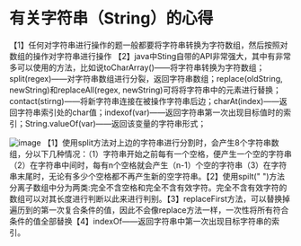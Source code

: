 # 有关字符串（String）的心得
【1】任何对字符串进行操作的题一般都要将字符串转换为字符数组，然后按照对数组的操作对字符串进行操作
【2】java中Sting自带的API非常强大，其中有非常多可以使用的方法，比如说toCharArray()——将字符串转换为字符数组；split(regex)——对字符串数组进行分裂，返回字符串数组；replace(oldString, newString)和replaceAll(regex, newString)可将将字符串中的元素进行替换；contact(stirng)——将新字符串连接在被操作字符串后边；charAt(index)——返回字符串索引处的char值；indexof(var)——返回字符串第一次出现目标值时的索引；String.valueOf(var)——返回该变量的字符串形式；

![image](https://user-images.githubusercontent.com/60838780/112985203-79398e80-9192-11eb-98ae-8e8439e0f261.png)
【1】使用split方法对上边的字符串进行分割时，会产生8个字符串数组，分以下几种情况：（1）字符串开始之前每有一个空格，便产生一个空的字符串（2）在字符串中间时，每有n个空格就会产生（n-1）个空的字符串（3）在字符串末尾时，无论有多少个空格都不再产生新的空字符串。【2】使用spilt(" ")方法分离子数组中分为两类:完全不含空格和完全不含有效字符。完全不含有效字符的数组可以对其长度进行判断以此来进行判别。【3】replaceFirst方法，可以替换掉遍历到的第一次复合条件的值，因此不会像replace方法一样，一次性将所有符合条件的值全部替换【4】indexOf——返回字符串中第一次出现目标字符串的索引。

